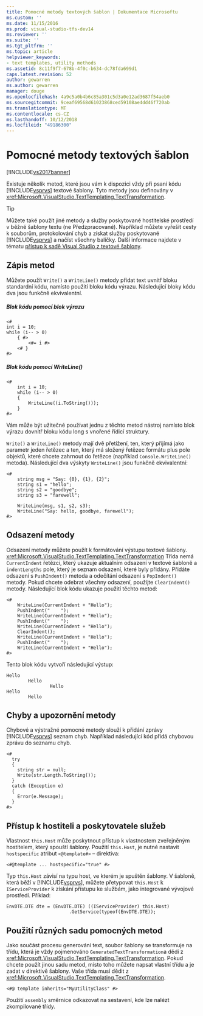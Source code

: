 ```yaml
---
title: Pomocné metody textových šablon | Dokumentace Microsoftu
ms.custom: ''
ms.date: 11/15/2016
ms.prod: visual-studio-tfs-dev14
ms.reviewer: ''
ms.suite: ''
ms.tgt_pltfrm: ''
ms.topic: article
helpviewer_keywords:
- text templates, utility methods
ms.assetid: 8c11f9f7-678b-4f0c-b634-dc78fda699d1
caps.latest.revision: 52
author: gewarren
ms.author: gewarren
manager: douge
ms.openlocfilehash: 4a9c5a0b4b6c85a301c5d3a0e12ad3687f54aeb0
ms.sourcegitcommit: 9ceaf69568d61023868ced59108ae4dd46f720ab
ms.translationtype: MT
ms.contentlocale: cs-CZ
ms.lasthandoff: 10/12/2018
ms.locfileid: "49186300"
---
```

# <a name="text-template-utility-methods"></a>Pomocné metody textových šablon
[!INCLUDE[vs2017banner](../includes/vs2017banner.md)]

Existuje několik metod, které jsou vám k dispozici vždy při psaní kódu [!INCLUDE[vsprvs](../includes/vsprvs-md.md)] textové šablony. Tyto metody jsou definovány v <xref:Microsoft.VisualStudio.TextTemplating.TextTransformation>.  
  
> [!TIP]
>  Můžete také použít jiné metody a služby poskytované hostitelské prostředí v běžné šablony textu (ne Předzpracované). Například můžete vyřešit cesty k souborům, protokolování chyb a získat služby poskytované [!INCLUDE[vsprvs](../includes/vsprvs-md.md)] a načíst všechny balíčky.  Další informace najdete v tématu [přístup k sadě Visual Studio z textové šablony](http://msdn.microsoft.com/en-us/0556f20c-fef4-41a9-9597-53afab4ab9e4).  
  
## <a name="write-methods"></a>Zápis metod  
 Můžete použít `Write()` a `WriteLine()` metody přidat text uvnitř bloku standardní kódu, namísto použití bloku kódu výrazu. Následující bloky kódu dva jsou funkčně ekvivalentní.  
  
##### <a name="code-block-with-an-expression-block"></a>Blok kódu pomocí blok výrazu  
  
```  
<#  
int i = 10;  
while (i-- > 0)  
    { #>  
        <#= i #>  
    <# }  
#>  
```  
  
##### <a name="code-block-using-writeline"></a>Blok kódu pomocí WriteLine()  
  
```  
<#   
    int i = 10;  
    while (i-- > 0)  
    {   
        WriteLine((i.ToString()));  
    }  
#>  
```  
  
 Vám může být užitečné používat jednu z těchto metod nástroj namísto blok výrazu dovnitř bloku kódu long s vnořené řídicí struktury.  
  
 `Write()` a `WriteLine()` metody mají dvě přetížení, ten, který přijímá jako parametr jeden řetězec a ten, který má složený řetězec formátu plus pole objektů, které chcete zahrnout do řetězce (například `Console.WriteLine()` metoda). Následující dva výskyty `WriteLine()` jsou funkčně ekvivalentní:  
  
```  
<#  
    string msg = "Say: {0}, {1}, {2}";  
    string s1 = "hello";  
    string s2 = "goodbye";  
    string s3 = "farewell";  
  
    WriteLine(msg, s1, s2, s3);  
    WriteLine("Say: hello, goodbye, farewell");  
#>   
```  
  
## <a name="indentation-methods"></a>Odsazení metody  
 Odsazení metody můžete použít k formátování výstupu textové šablony. <xref:Microsoft.VisualStudio.TextTemplating.TextTransformation> Třída nemá `CurrentIndent` řetězci, který ukazuje aktuálním odsazení v textové šabloně a `indentLengths` pole, který je seznam odsazení, které byly přidány. Přidáte odsazení s `PushIndent()` metoda a odečítání odsazení s `PopIndent()` metody. Pokud chcete odebrat všechny odsazení, použijte `ClearIndent()` metody. Následující blok kódu ukazuje použití těchto metod:  
  
```  
<#  
    WriteLine(CurrentIndent + "Hello");  
    PushIndent("    ");  
    WriteLine(CurrentIndent + "Hello");  
    PushIndent("    ");  
    WriteLine(CurrentIndent + "Hello");  
    ClearIndent();  
    WriteLine(CurrentIndent + "Hello");  
    PushIndent("    ");  
    WriteLine(CurrentIndent + "Hello");  
#>  
```  
  
 Tento blok kódu vytvoří následující výstup:  
  
```  
Hello  
        Hello  
                Hello  
Hello  
        Hello  
```  
  
## <a name="error-and-warning-methods"></a>Chyby a upozornění metody  
 Chybové a výstražné pomocné metody slouží k přidání zprávy [!INCLUDE[vsprvs](../includes/vsprvs-md.md)] seznam chyb. Například následující kód přidá chybovou zprávu do seznamu chyb.  
  
```  
<#  
  try  
  {  
    string str = null;  
    Write(str.Length.ToString());  
  }  
  catch (Exception e)  
  {  
    Error(e.Message);  
  }  
#>    
```  
  
## <a name="access-to-host-and-service-provider"></a>Přístup k hostiteli a poskytovatele služeb  
 Vlastnost `this.Host` může poskytnout přístup k vlastnostem zveřejněným hostitelem, který spouští šablony. Použití `this.Host`, je nutné nastavit `hostspecific` atribut `<@template#>` – direktiva:  
  
 `<#@template ... hostspecific="true" #>`  
  
 Typ `this.Host` závisí na typu host, ve kterém je spuštěn šablony. V šabloně, která běží v [!INCLUDE[vsprvs](../includes/vsprvs-md.md)], můžete přetypovat `this.Host` k `IServiceProvider` k získání přístupu ke službám, jako integrované vývojové prostředí. Příklad:  
  
```  
EnvDTE.DTE dte = (EnvDTE.DTE) ((IServiceProvider) this.Host)  
                       .GetService(typeof(EnvDTE.DTE));  
```  
  
## <a name="using-a-different-set-of-utility-methods"></a>Použití různých sadu pomocných metod  
 Jako součást procesu generování text, soubor šablony se transformuje na třídu, která je vždy pojmenováno `GeneratedTextTransformation`a dědí z <xref:Microsoft.VisualStudio.TextTemplating.TextTransformation>. Pokud chcete použít jinou sadu metod, místo toho můžete napsat vlastní třídu a je zadat v direktivě šablony. Vaše třída musí dědit z <xref:Microsoft.VisualStudio.TextTemplating.TextTransformation>.  
  
```  
<#@ template inherits="MyUtilityClass" #>  
```  
  
 Použití `assembly` směrnice odkazovat na sestavení, kde lze nalézt zkompilované třídy.



